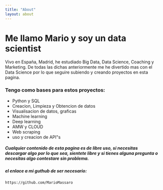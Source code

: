 ```yaml
---
title: "About"
layout: about
---
```


# Me llamo Mario y soy un data scientist

Vivo en España, Madrid, he estudiado Big Data, Data Science, Coaching y Marketing. De todas las dichas anteriormente me he divertido mas con el Data Science por lo que seguire subiendo y creando proyectos en esta pagina.

### Tengo como bases para estos proyectos:

- Python y SQL
- Creacion, Limpieza y Obtencion de datos
- Visualisacion de datos, graficas
- Machine learning
- Deep learning
- AMW y CLOUD
- Web scraping
- uso y creacion de API"s

##### Cualquier contenido de esta pagina es de libre uso, si necesitas descargar algo por lo que sea, sientete libre y si tienes alguna pregunta o necesitas algo contestare sin problema. 

##### *el enlace a mi guthub de ser necesario:*
	https://github.com/MarioMassaro
